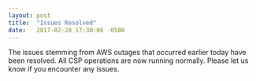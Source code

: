 ```yaml
---
layout: post
title:  "Issues Resolved"
date:   2017-02-28 17:30:06 -0500
---
```

The issues stemming from AWS outages that occurred earlier today have been resolved.
All CSP operations are now running normally. Please let us know if you encounter
any issues.
